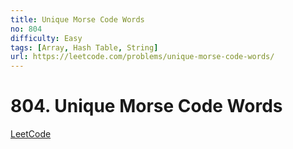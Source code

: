```yaml
---
title: Unique Morse Code Words
no: 804
difficulty: Easy
tags: [Array, Hash Table, String]
url: https://leetcode.com/problems/unique-morse-code-words/
---
```


# 804. Unique Morse Code Words

[LeetCode](https://leetcode.com/problems/unique-morse-code-words/)

